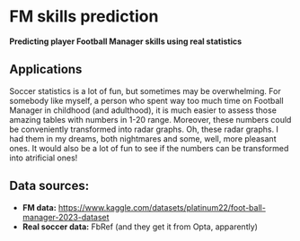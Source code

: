 # FM skills prediction

**Predicting player Football Manager skills using real statistics**

## Applications
Soccer statistics is a lot of fun, but sometimes may be overwhelming. For somebody like myself, a person who spent way too much time on Football Manager in childhood (and adulthood), it is much easier to assess those amazing tables with numbers in 1-20 range. Moreover, these numbers could be conveniently transformed into radar graphs. Oh, these radar graphs. I had them in my dreams, both nightmares and some, well, more pleasant ones. It would also be a lot of fun to see if the numbers can be transformed into atrificial ones!

## Data sources:
- **FM data:** https://www.kaggle.com/datasets/platinum22/foot-ball-manager-2023-dataset
- **Real soccer data:** FbRef (and they get it from Opta, apparently)

